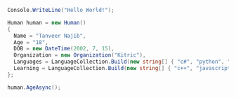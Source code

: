 ```csharp 
Console.WriteLine("Hello World!");

Human human = new Human()
{
  Name = "Tanveer Najib",
  Age = "18",
  DOB = new DateTime(2002, 7, 15),
  Organization = new Organization("Kitric"),
  Languages = LanguageCollection.Build(new string[] { "c#", "python", "java" }),
  Learning = LanguageCollection.Build(new string[] { "c++", "javascript" })
};

human.AgeAsync();
```

<!--
**crxssed7/crxssed7** is a ✨ _special_ ✨ repository because its `README.md` (this file) appears on your GitHub profile.

Here are some ideas to get you started:

- 🔭 I’m currently working on ...
- 🌱 I’m currently learning ...
- 👯 I’m looking to collaborate on ...
- 🤔 I’m looking for help with ...
- 💬 Ask me about ...
- 📫 How to reach me: ...
- 😄 Pronouns: ...
- ⚡ Fun fact: ...
-->
